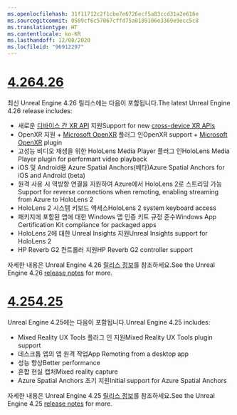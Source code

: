 ```yaml
---
ms.openlocfilehash: 31f11712c2f1cbe7e6726ecf5a83ccd31a2e616e
ms.sourcegitcommit: 0509cf6c57067cffd75a0189106e3369e9ecc5c8
ms.translationtype: HT
ms.contentlocale: ko-KR
ms.lasthandoff: 12/08/2020
ms.locfileid: "96912297"
---
```

# <a name="426"></a>[<span data-ttu-id="59ee4-101">4.26</span><span class="sxs-lookup"><span data-stu-id="59ee4-101">4.26</span></span>](#tab/ue426)

<span data-ttu-id="59ee4-102">최신 Unreal Engine 4.26 릴리스에는 다음이 포함됩니다.</span><span class="sxs-lookup"><span data-stu-id="59ee4-102">The latest Unreal Engine 4.26 release includes:</span></span>
* <span data-ttu-id="59ee4-103">새로운 [디바이스 간 XR API](https://docs.microsoft.com/windows/mixed-reality/develop/unreal/unreal-porting) 지원</span><span class="sxs-lookup"><span data-stu-id="59ee4-103">Support for new [cross-device XR APIs](https://docs.microsoft.com/windows/mixed-reality/develop/unreal/unreal-porting)</span></span>
* <span data-ttu-id="59ee4-104">OpenXR 지원 + [Microsoft OpenXR](https://github.com/microsoft/Microsoft-OpenXR-Unreal) 플러그 인</span><span class="sxs-lookup"><span data-stu-id="59ee4-104">OpenXR support + [Microsoft OpenXR](https://github.com/microsoft/Microsoft-OpenXR-Unreal) plugin</span></span> 
* <span data-ttu-id="59ee4-105">고성능 비디오 재생을 위한 HoloLens Media Player 플러그 인</span><span class="sxs-lookup"><span data-stu-id="59ee4-105">HoloLens Media Player plugin for performant video playback</span></span>
* <span data-ttu-id="59ee4-106">iOS 및 Android용 Azure Spatial Anchors(베타)</span><span class="sxs-lookup"><span data-stu-id="59ee4-106">Azure Spatial Anchors for iOS and Android (beta)</span></span>
* <span data-ttu-id="59ee4-107">원격 사용 시 역방향 연결을 지원하여 Azure에서 HoloLens 2로 스트리밍 가능</span><span class="sxs-lookup"><span data-stu-id="59ee4-107">Support for reverse connections when remoting, enabling streaming from Azure to HoloLens 2</span></span>
* <span data-ttu-id="59ee4-108">HoloLens 2 시스템 키보드 액세스</span><span class="sxs-lookup"><span data-stu-id="59ee4-108">HoloLens 2 system keyboard access</span></span>
* <span data-ttu-id="59ee4-109">패키지에 포함된 앱에 대한 Windows 앱 인증 키트 규정 준수</span><span class="sxs-lookup"><span data-stu-id="59ee4-109">Windows App Certification Kit compliance for packaged apps</span></span>
* <span data-ttu-id="59ee4-110">HoloLens 2에 대한 Unreal Insights 지원</span><span class="sxs-lookup"><span data-stu-id="59ee4-110">Unreal Insights support for HoloLens 2</span></span>
* <span data-ttu-id="59ee4-111">HP Reverb G2 컨트롤러 지원</span><span class="sxs-lookup"><span data-stu-id="59ee4-111">HP Reverb G2 controller support</span></span>

<span data-ttu-id="59ee4-112">자세한 내용은 Unreal Engine 4.26 <a href="https://docs.unrealengine.com/Support/Builds/ReleaseNotes/4_26/index.html" target="_blank" title="Unreal Engine 4.26 릴리스 정보">릴리스 정보</a>를 참조하세요.</span><span class="sxs-lookup"><span data-stu-id="59ee4-112">See the Unreal Engine 4.26 <a href="https://docs.unrealengine.com/Support/Builds/ReleaseNotes/4_26/index.html" target="_blank" title="Unreal Engine 4.26 release notes">release notes</a> for more.</span></span> 


# <a name="425"></a>[<span data-ttu-id="59ee4-113">4.25</span><span class="sxs-lookup"><span data-stu-id="59ee4-113">4.25</span></span>](#tab/ue425)

<span data-ttu-id="59ee4-114">Unreal Engine 4.25에는 다음이 포함됩니다.</span><span class="sxs-lookup"><span data-stu-id="59ee4-114">Unreal Engine 4.25 includes:</span></span>
* <span data-ttu-id="59ee4-115">Mixed Reality UX Tools 플러그 인 지원</span><span class="sxs-lookup"><span data-stu-id="59ee4-115">Mixed Reality UX Tools plugin support</span></span>
* <span data-ttu-id="59ee4-116">데스크톱 앱의 앱 원격 작업</span><span class="sxs-lookup"><span data-stu-id="59ee4-116">App Remoting from a desktop app</span></span>
* <span data-ttu-id="59ee4-117">성능 향상</span><span class="sxs-lookup"><span data-stu-id="59ee4-117">Better performance</span></span>
* <span data-ttu-id="59ee4-118">혼합 현실 캡처</span><span class="sxs-lookup"><span data-stu-id="59ee4-118">Mixed reality capture</span></span>
* <span data-ttu-id="59ee4-119">Azure Spatial Anchors 초기 지원</span><span class="sxs-lookup"><span data-stu-id="59ee4-119">Initial support for Azure Spatial Anchors</span></span>

<span data-ttu-id="59ee4-120">자세한 내용은 Unreal Engine 4.25 <a href="https://docs.unrealengine.com/Support/Builds/ReleaseNotes/4_25/index.html" target="_blank" title="Unreal Engine 4.25 릴리스 정보">릴리스 정보</a>를 참조하세요.</span><span class="sxs-lookup"><span data-stu-id="59ee4-120">See the Unreal Engine 4.25 <a href="https://docs.unrealengine.com/Support/Builds/ReleaseNotes/4_25/index.html" target="_blank" title="Unreal Engine 4.25 release notes">release notes</a> for more.</span></span> 
